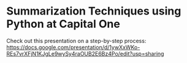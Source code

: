 # Summarization Techniques using Python at Capital One

Check out this presentation on a step-by-step process:
https://docs.google.com/presentation/d/1ywXxWKo-REs7vrXFjN1KJgLe9wySy4raOUB2E6Bz4Po/edit?usp=sharing
